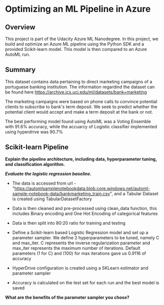 # Optimizing an ML Pipeline in Azure

## Overview
This project is part of the Udacity Azure ML Nanodegree.
In this project, we build and optimize an Azure ML pipeline using the Python SDK and a provided Scikit-learn model.
This model is then compared to an Azure AutoML run.

## Summary
This dataset contains data pertaining to direct marketing campaigns of a portuguese banking institution. The information regardind the dataset can be found here https://archive.ics.uci.edu/ml/datasets/bank+marketing

The marketing campaigns were based on phone calls to convince potential clients to subscribe to bank's term deposit. We seek to predict whether the potential client would accept and make a term deposit at the bank or not.

The best performing model found using AutoML was a Voting Ensemble with 91.6% accuracy, while the accuarcy of Logistic classifier implemented using hyperdrive was 90.7%

## Scikit-learn Pipeline
**Explain the pipeline architecture, including data, hyperparameter tuning, and classification algorithm.**

***Evaluate the logistic regression baseline.***

* The data is accessed from url - "https://automlsamplenotebookdata.blob.core.windows.net/automl-sample-notebook-data/bankmarketing_train.csv", and a Tabular Dataset is created using TabularDatasetFactory 

* Data is then cleaned and pre-processed using clean_data function, this includes Binary encoding and One Hot Encoding of categorical features

* Data is then split into 80:20 ratio for training and testing

* Define a Scikit-learn based Logistic Regression model and set up a parameter sampler. We define 2 hyperparameters to be tuned, namely C and max_iter. C represents the inverse regularization parameter and max_iter represents the maximum number of iterations. Default parameters (1 for C) and (100) for max iterations gave us 0.9116 of accuracy


* HyperDrive configuration is created using a SKLearn estimator and parameter sampler

* Accuracy is calculated on the test set for each run and the best model is saved

**What are the benefits of the parameter sampler you chose?**
